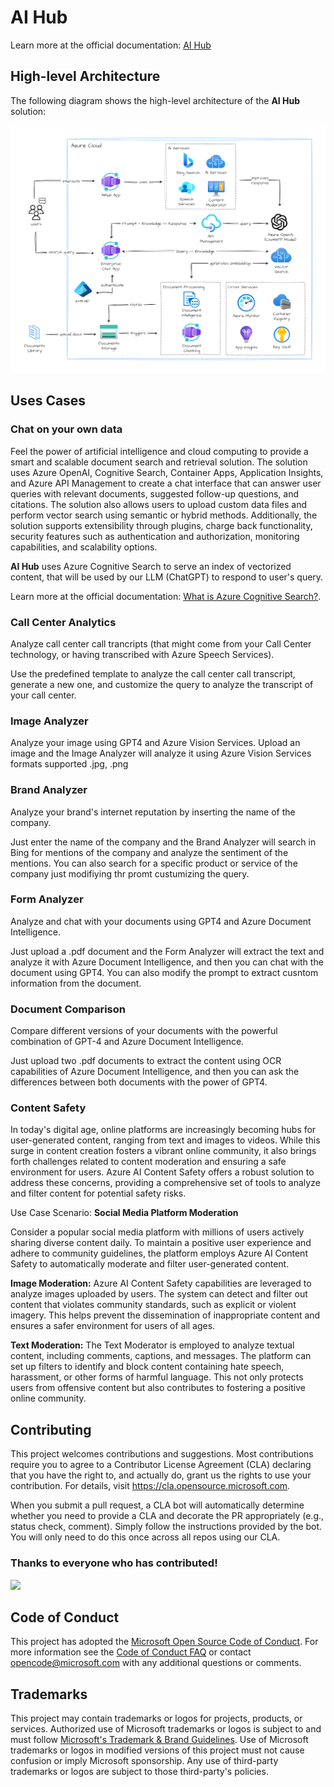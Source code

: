 # AI Hub

Learn more at the official documentation: [AI Hub](https://azure.github.io/aihub/)

## High-level Architecture

The following diagram shows the high-level architecture of the **AI Hub** solution:

![High-level Architecture](/docs/static/img/AI-Hub-HLD.png)

## Uses Cases

### Chat on your own data
Feel the power of artificial intelligence and cloud computing to provide a smart and scalable document search and retrieval solution. The solution uses Azure OpenAI, Cognitive Search, Container Apps, Application Insights, and Azure API Management to create a chat interface that can answer user queries with relevant documents, suggested follow-up questions, and citations. The solution also allows users to upload custom data files and perform vector search using semantic or hybrid methods. Additionally, the solution supports extensibility through plugins, charge back functionality, security features such as authentication and authorization, monitoring capabilities, and scalability options.

**AI Hub** uses Azure Cognitive Search to serve an index of vectorized content, that will be used by our LLM (ChatGPT) to respond to user's query.

Learn more at the official documentation: [What is Azure Cognitive Search?](https://learn.microsoft.com/en-us/azure/search/search-what-is-azure-search).

### Call Center Analytics
Analyze call center call trancripts (that might come from your Call Center technology, or having transcribed with Azure Speech Services).

Use the predefined template to analyze the call center call transcript, generate a new one, and customize the query to analyze the transcript of your call center.

### Image Analyzer
Analyze your image using GPT4 and Azure Vision Services.
Upload an image and the Image Analyzer will analyze it using Azure Vision Services formats supported .jpg, .png

### Brand Analyzer
Analyze your brand's internet reputation by inserting the name of the company.

Just enter the name of the company and the Brand Analyzer will search in Bing for mentions of the company and analyze the sentiment of the mentions.
You can also search for a specific product or service of the company just modifiying thr promt custumizing the query.

### Form Analyzer
Analyze and chat with your documents using GPT4 and Azure Document Intelligence.

Just upload a .pdf document and the Form Analyzer will extract the text and analyze it with Azure Document Intelligence, and then you can chat with the document using GPT4.
You can also modify the prompt to extract cusntom information from the document. 

### Document Comparison
Compare different versions of your documents with the powerful combination of GPT-4 and Azure Document Intelligence.

Just upload two .pdf documents to extract the content using OCR capabilities of Azure Document Intelligence, and then you can ask the differences between both documents with the power of GPT4.

### Content Safety

In today's digital age, online platforms are increasingly becoming hubs for user-generated content, ranging from text and images to videos. While this surge in content creation fosters a vibrant online community, it also brings forth challenges related to content moderation and ensuring a safe environment for users. Azure AI Content Safety offers a robust solution to address these concerns, providing a comprehensive set of tools to analyze and filter content for potential safety risks.

Use Case Scenario: **Social Media Platform Moderation**

Consider a popular social media platform with millions of users actively sharing diverse content daily. To maintain a positive user experience and adhere to community guidelines, the platform employs Azure AI Content Safety to automatically moderate and filter user-generated content.

**Image Moderation:**
Azure AI Content Safety capabilities are leveraged to analyze images uploaded by users. The system can detect and filter out content that violates community standards, such as explicit or violent imagery. This helps prevent the dissemination of inappropriate content and ensures a safer environment for users of all ages.

**Text Moderation:**
The Text Moderator is employed to analyze textual content, including comments, captions, and messages. The platform can set up filters to identify and block content containing hate speech, harassment, or other forms of harmful language. This not only protects users from offensive content but also contributes to fostering a positive online community.

## Contributing

This project welcomes contributions and suggestions.  Most contributions require you to agree to a
Contributor License Agreement (CLA) declaring that you have the right to, and actually do, grant us
the rights to use your contribution. For details, visit https://cla.opensource.microsoft.com.

When you submit a pull request, a CLA bot will automatically determine whether you need to provide
a CLA and decorate the PR appropriately (e.g., status check, comment). Simply follow the instructions
provided by the bot. You will only need to do this once across all repos using our CLA.

### Thanks to everyone who has contributed!

<a href="https://github.com/Azure/aihub/graphs/contributors">
  <img src="https://contributors-img.web.app/image?repo=Azure/aihub" />
</a>

## Code of Conduct

This project has adopted the [Microsoft Open Source Code of Conduct](https://opensource.microsoft.com/codeofconduct/).
For more information see the [Code of Conduct FAQ](https://opensource.microsoft.com/codeofconduct/faq/) or
contact [opencode@microsoft.com](mailto:opencode@microsoft.com) with any additional questions or comments.

## Trademarks

This project may contain trademarks or logos for projects, products, or services. Authorized use of Microsoft 
trademarks or logos is subject to and must follow 
[Microsoft's Trademark & Brand Guidelines](https://www.microsoft.com/en-us/legal/intellectualproperty/trademarks/usage/general).
Use of Microsoft trademarks or logos in modified versions of this project must not cause confusion or imply Microsoft sponsorship.
Any use of third-party trademarks or logos are subject to those third-party's policies.
